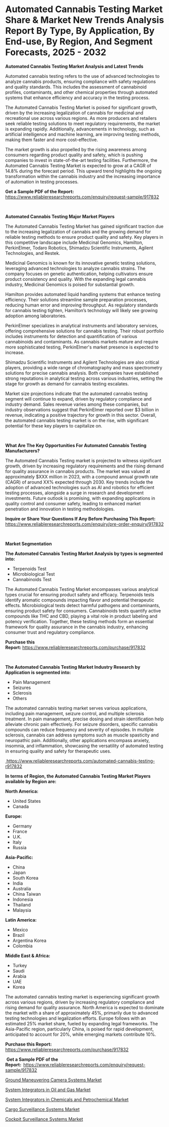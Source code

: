 <p><h1>Automated Cannabis Testing Market Share & Market New Trends Analysis Report By Type, By Application, By End-use, By Region, And Segment Forecasts, 2025 - 2032</h1></p><p><strong>Automated Cannabis Testing Market Analysis and Latest Trends</strong></p>
<p><p>Automated cannabis testing refers to the use of advanced technologies to analyze cannabis products, ensuring compliance with safety regulations and quality standards. This includes the assessment of cannabinoid profiles, contaminants, and other chemical properties through automated systems that enhance efficiency and accuracy in the testing process. </p><p>The Automated Cannabis Testing Market is poised for significant growth, driven by the increasing legalization of cannabis for medicinal and recreational use across various regions. As more producers and retailers seek reliable testing solutions to meet regulatory requirements, the market is expanding rapidly. Additionally, advancements in technology, such as artificial intelligence and machine learning, are improving testing methods, making them faster and more cost-effective.</p><p>The market growth is also propelled by the rising awareness among consumers regarding product quality and safety, which is pushing companies to invest in state-of-the-art testing facilities. Furthermore, the Automated Cannabis Testing Market is expected to grow at a CAGR of 14.8% during the forecast period. This upward trend highlights the ongoing transformation within the cannabis industry and the increasing importance of automation in testing processes.</p></p>
<p><strong>Get a Sample PDF of the Report:&nbsp;</strong> <a href="https://www.reliableresearchreports.com/enquiry/request-sample/917832?utm_campaign=32&utm_medium=2&utm_source=Github&utm_content=ia&utm_term=07032025&utm_id=automated-cannabis-testing">https://www.reliableresearchreports.com/enquiry/request-sample/917832</a></p>
<p>&nbsp;</p>
<p><strong>Automated Cannabis Testing Major Market Players</strong></p>
<p><p>The Automated Cannabis Testing Market has gained significant traction due to the increasing legalization of cannabis and the growing demand for reliable testing methods to ensure product quality and safety. Key players in this competitive landscape include Medicinal Genomics, Hamilton, PerkinElmer, Todaro Robotics, Shimadzu Scientific Instruments, Agilent Technologies, and Restek.</p><p>Medicinal Genomics is known for its innovative genetic testing solutions, leveraging advanced technologies to analyze cannabis strains. The company focuses on genetic authentication, helping cultivators ensure product consistency and quality. With the expanding legal cannabis industry, Medicinal Genomics is poised for substantial growth.</p><p>Hamilton provides automated liquid handling systems that enhance testing efficiency. Their solutions streamline sample preparation processes, reducing human error and improving throughput. As regulatory standards for cannabis testing tighten, Hamilton’s technology will likely see growing adoption among laboratories.</p><p>PerkinElmer specializes in analytical instruments and laboratory services, offering comprehensive solutions for cannabis testing. Their robust portfolio includes instruments for detection and quantification of various cannabinoids and contaminants. As cannabis markets mature and require more sophisticated testing, PerkinElmer's market presence is expected to increase.</p><p>Shimadzu Scientific Instruments and Agilent Technologies are also critical players, providing a wide range of chromatography and mass spectrometry solutions for precise cannabis analysis. Both companies have established strong reputations in analytical testing across various industries, setting the stage for growth as demand for cannabis testing escalates.</p><p>Market size projections indicate that the automated cannabis testing segment will continue to expand, driven by regulatory compliance and industry demand. Sales revenue varies among these companies, but industry observations suggest that PerkinElmer reported over $3 billion in revenue, indicating a positive trajectory for growth in this sector. Overall, the automated cannabis testing market is on the rise, with significant potential for these key players to capitalize on.</p></p>
<p>&nbsp;</p>
<p><strong>What Are The Key Opportunities For Automated Cannabis Testing Manufacturers?</strong></p>
<p><p>The Automated Cannabis Testing market is projected to witness significant growth, driven by increasing regulatory requirements and the rising demand for quality assurance in cannabis products. The market was valued at approximately $XXX million in 2023, with a compound annual growth rate (CAGR) of around XX% expected through 2030. Key trends include the adoption of advanced technologies such as AI and robotics for efficient testing processes, alongside a surge in research and development investments. Future outlook is promising, with expanding applications in quality control and consumer safety, leading to enhanced market penetration and innovation in testing methodologies.</p></p>
<p><strong>Inquire or Share Your Questions If Any Before Purchasing This Report:</strong> <a href="https://www.reliableresearchreports.com/enquiry/pre-order-enquiry/917832?utm_campaign=32&utm_medium=2&utm_source=Github&utm_content=ia&utm_term=07032025&utm_id=automated-cannabis-testing">https://www.reliableresearchreports.com/enquiry/pre-order-enquiry/917832</a></p>
<p>&nbsp;</p>
<p><strong>Market Segmentation</strong></p>
<p><strong>The Automated Cannabis Testing Market Analysis by types is segmented into:</strong></p>
<p><ul><li>Terpenoids Test</li><li>Microbiological Test</li><li>Cannabinoids Test</li></ul></p>
<p><p>The Automated Cannabis Testing Market encompasses various analytical types crucial for ensuring product safety and efficacy. Terpenoids tests identify aromatic compounds impacting flavor and potential therapeutic effects. Microbiological tests detect harmful pathogens and contaminants, ensuring product safety for consumers. Cannabinoids tests quantify active compounds like THC and CBD, playing a vital role in product labeling and potency verification. Together, these testing methods form an essential framework for quality assurance in the cannabis industry, enhancing consumer trust and regulatory compliance.</p></p>
<p><strong>Purchase this Report:&nbsp;</strong><a href="https://www.reliableresearchreports.com/purchase/917832?utm_campaign=32&utm_medium=2&utm_source=Github&utm_content=ia&utm_term=07032025&utm_id=automated-cannabis-testing">https://www.reliableresearchreports.com/purchase/917832</a></p>
<p>&nbsp;</p>
<p><strong>The Automated Cannabis Testing Market Industry Research by Application is segmented into:</strong></p>
<p><ul><li>Pain Management</li><li>Seizures</li><li>Sclerosis</li><li>Others</li></ul></p>
<p><p>The automated cannabis testing market serves various applications, including pain management, seizure control, and multiple sclerosis treatment. In pain management, precise dosing and strain identification help alleviate chronic pain effectively. For seizure disorders, specific cannabis compounds can reduce frequency and severity of episodes. In multiple sclerosis, cannabis can address symptoms such as muscle spasticity and neuropathic pain. Additionally, other applications encompass anxiety, insomnia, and inflammation, showcasing the versatility of automated testing in ensuring quality and safety for therapeutic uses.</p></p>
<p><a href="https://www.reliableresearchreports.com/automated-cannabis-testing-r917832?utm_campaign=32&utm_medium=2&utm_source=Github&utm_content=ia&utm_term=07032025&utm_id=automated-cannabis-testing">&nbsp;https://www.reliableresearchreports.com/automated-cannabis-testing-r917832</a></p>
<p><strong>In terms of Region, the Automated Cannabis Testing Market Players available by Region are:</strong></p>
<p>
    <p> <strong> North America: </strong>
        <ul>
            <li>United States</li>
            <li>Canada</li>
        </ul>
        </p> 
    <p> <strong> Europe: </strong>
        <ul>
            <li>Germany</li>
            <li>France</li>
            <li>U.K.</li>
            <li>Italy</li>
            <li>Russia</li>
        </ul>
        </p> 
    <p> <strong> Asia-Pacific: </strong>
        <ul>
            <li>China</li>
            <li>Japan</li>
            <li>South Korea</li>
            <li>India</li>
            <li>Australia</li>
            <li>China Taiwan</li>
            <li>Indonesia</li>
            <li>Thailand</li>
            <li>Malaysia</li>
        </ul>
        </p> 
    <p> <strong> Latin America: </strong>
        <ul>
            <li>Mexico</li>
            <li>Brazil</li>
            <li>Argentina Korea</li>
            <li>Colombia</li>
        </ul>
        </p> 
    <p> <strong> Middle East & Africa: </strong>
        <ul>
            <li>Turkey</li>
            <li>Saudi</li>
            <li>Arabia</li>
            <li>UAE</li>
            <li>Korea</li>
        </ul>
    </p>
    </p>
<p><p>The automated cannabis testing market is experiencing significant growth across various regions, driven by increasing regulatory compliance and rising demand for quality assurance. North America is expected to dominate the market with a share of approximately 45%, primarily due to advanced testing technologies and legalization efforts. Europe follows with an estimated 25% market share, fueled by expanding legal frameworks. The Asia-Pacific region, particularly China, is poised for rapid development, anticipated to account for 20%, while emerging markets contribute 10%.</p></p>
<p><strong>Purchase this Report: </strong><a href="https://www.reliableresearchreports.com/purchase/917832?utm_campaign=32&utm_medium=2&utm_source=Github&utm_content=ia&utm_term=07032025&utm_id=automated-cannabis-testing">https://www.reliableresearchreports.com/purchase/917832</a></p>
<p>&nbsp;<strong>Get a Sample PDF of the Report:&nbsp;&nbsp;</strong><a href="https://www.reliableresearchreports.com/enquiry/request-sample/917832?utm_campaign=32&utm_medium=2&utm_source=Github&utm_content=ia&utm_term=07032025&utm_id=automated-cannabis-testing">https://www.reliableresearchreports.com/enquiry/request-sample/917832</a></p>
<p><strong></strong></p>
<p><p><a href="https://github.com/billejuman43/Market-Research-Report-List-1/blob/main/ground-maneuvering-camera-systems-market.md?utm_campaign=32&utm_medium=2&utm_source=Github&utm_content=ia&utm_term=07032025&utm_id=automated-cannabis-testing">Ground Maneuvering Camera Systems Market</a></p><p><a href="https://github.com/reeseberro3j/Market-Research-Report-List-1/blob/main/system-integrators-in-oil-and-gas-market.md?utm_campaign=32&utm_medium=2&utm_source=Github&utm_content=ia&utm_term=07032025&utm_id=automated-cannabis-testing">System Integrators in Oil and Gas Market</a></p><p><a href="https://github.com/rocicbenton/Market-Research-Report-List-1/blob/main/system-integrators-in-chemicals-and-petrochemical-market.md?utm_campaign=32&utm_medium=2&utm_source=Github&utm_content=ia&utm_term=07032025&utm_id=automated-cannabis-testing">System Integrators in Chemicals and Petrochemical Market</a></p><p><a href="https://github.com/shroffuhpa/Market-Research-Report-List-1/blob/main/cargo-surveillance-systems-market.md?utm_campaign=32&utm_medium=2&utm_source=Github&utm_content=ia&utm_term=07032025&utm_id=automated-cannabis-testing">Cargo Surveillance Systems Market</a></p><p><a href="https://github.com/pockettifere14/Market-Research-Report-List-1/blob/main/cockpit-surveillance-systems-market.md?utm_campaign=32&utm_medium=2&utm_source=Github&utm_content=ia&utm_term=07032025&utm_id=automated-cannabis-testing">Cockpit Surveillance Systems Market</a></p></p>